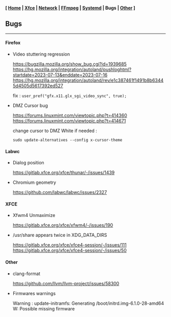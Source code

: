 <link href="../style.css" rel="stylesheet"></link>

**[ [Home](00-Home.html) | [Xfce](05-Xfce.html) | [Network](10-Network.html) | [FFmpeg](15-FFmpeg.html) | [Systemd](20-Systemd.html) | Bugs | [Other](99-Other.html) ]**

## Bugs

---

#### Firefox

* Video stuttering regression
    
    https://bugzilla.mozilla.org/show_bug.cgi?id=1939685  
    https://hg.mozilla.org/integration/autoland/pushloghtml?startdate=2023-07-13&enddate=2023-07-16  
    https://hg.mozilla.org/integration/autoland/rev/e1c387461f1491b8b63445d4505d5617392ed527  
    
    fix : `user_pref("gfx.x11.glx_sgi_video_sync", true);`

* DMZ Cursor bug
    
    https://forums.linuxmint.com/viewtopic.php?t=414360  
    https://forums.linuxmint.com/viewtopic.php?t=414671  
    
    change cursor to DMZ White if needed :
    
    `sudo update-alternatives --config x-cursor-theme`


#### Labwc
    
* Dialog position

    https://gitlab.xfce.org/xfce/thunar/-/issues/1439  
    
* Chromium geometry

    https://github.com/labwc/labwc/issues/2327  


#### XFCE

* Xfwm4 Unmaximize
    
    https://gitlab.xfce.org/xfce/xfwm4/-/issues/190  

* /usr/share appears twice in XDG_DATA_DIRS
    
    https://gitlab.xfce.org/xfce/xfce4-session/-/issues/111  
    https://gitlab.xfce.org/xfce/xfce4-session/-/issues/50  


#### Other

* clang-format
    
    https://github.com/llvm/llvm-project/issues/58300  

* Firmwares warnings

    Warning :
    update-initramfs: Generating /boot/initrd.img-6.1.0-28-amd64
    W: Possible missing firmware
    

